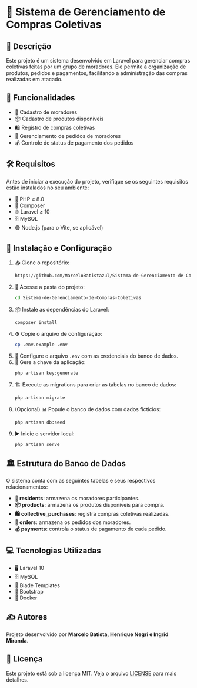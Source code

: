 # 🛒 Sistema de Gerenciamento de Compras Coletivas

## 📌 Descrição

Este projeto é um sistema desenvolvido em Laravel para gerenciar compras coletivas feitas por um grupo de moradores. Ele permite a organização de produtos, pedidos e pagamentos, facilitando a administração das compras realizadas em atacado.

## 🚀 Funcionalidades

- 👥 Cadastro de moradores
- 📦 Cadastro de produtos disponíveis
- 🛍️ Registro de compras coletivas
- 📝 Gerenciamento de pedidos de moradores
- 💰 Controle de status de pagamento dos pedidos

## 🛠️ Requisitos

Antes de iniciar a execução do projeto, verifique se os seguintes requisitos estão instalados no seu ambiente:

- 🐘 PHP ≥ 8.0
- 🎼 Composer
- 🌐 Laravel ≥ 10
- 🗄️ MySQL
- 🟢 Node.js (para o Vite, se aplicável)

## 🔧 Instalação e Configuração

1. 📥 Clone o repositório:
   ```sh
   https://github.com/MarceloBatistazul/Sistema-de-Gerenciamento-de-Compras-Coletivas
   ```
2. 📂 Acesse a pasta do projeto:
   ```sh
   cd Sistema-de-Gerenciamento-de-Compras-Coletivas
   ```
3. 📦 Instale as dependências do Laravel:
   ```sh
   composer install
   ```
4. ⚙️ Copie o arquivo de configuração:
   ```sh
   cp .env.example .env
   ```
5. 🔑 Configure o arquivo `.env` com as credenciais do banco de dados.
6. 🔑 Gere a chave da aplicação:
   ```sh
   php artisan key:generate
   ```
7. 🏗️ Execute as migrations para criar as tabelas no banco de dados:
   ```sh
   php artisan migrate
   ```
8. (Opcional) 📊 Popule o banco de dados com dados fictícios:
   ```sh
   php artisan db:seed
   ```
9. ▶️ Inicie o servidor local:
   ```sh
   php artisan serve
   ```


## 🏛️ Estrutura do Banco de Dados

O sistema conta com as seguintes tabelas e seus respectivos relacionamentos:

- **👥 residents**: armazena os moradores participantes.
- **📦 products**: armazena os produtos disponíveis para compra.
- **🛍️ collective\_purchases**: registra compras coletivas realizadas.
- **📝 orders**: armazena os pedidos dos moradores.
- **💰 payments**: controla o status de pagamento de cada pedido.

## 💻 Tecnologias Utilizadas

- 🖥️ Laravel 10
- 🗄️ MySQL
- 🎨 Blade Templates
- 🎨 Bootstrap
- 🐳 Docker

## ✍️ Autores

Projeto desenvolvido por **Marcelo Batista, Henrique Negri e Ingrid Miranda**.

## 📜 Licença

Este projeto está sob a licença MIT. Veja o arquivo [LICENSE](LICENSE) para mais detalhes.

